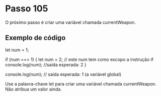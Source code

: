 # Passo 105

O próximo passo é criar uma variável chamada currentWeapon.

## Exemplo de código

let num = 1;

if (num === 1) {
  let num = 2; // este num tem como escopo a instrução if
  console.log(num); //saída esperada: 2
}

console.log(num); // saída esperada: 1 (a variável global)

Use a palavra-chave let para criar uma variável chamada currentWeapon. Não atribua um valor ainda.